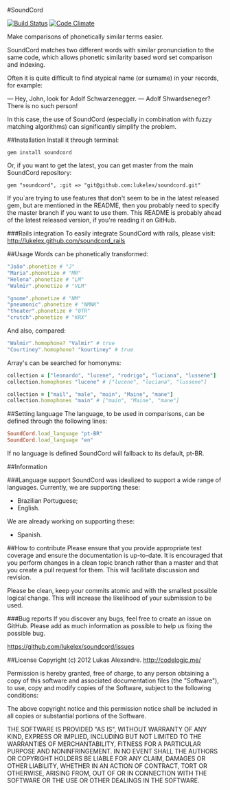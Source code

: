 #SoundCord

[![Build Status](https://secure.travis-ci.org/lukelex/soundcord.png)](http://travis-ci.org/lukelex/soundcord) [![Code Climate](https://codeclimate.com/github/lukelex/soundcord.png)](https://codeclimate.com/github/lukelex/soundcord)

Make comparisons of phonetically similar terms easier.

SoundCord matches two different words with similar pronunciation to the same code, which allows phonetic similarity based word set comparison and indexing.

Often it is quite difficult to find atypical name (or surname) in your records, for example:

— Hey, John, look for Adolf Schwarzenegger.
— Adolf Shwardseneger? There is no such person!

In this case, the use of SoundCord (especially in combination with fuzzy matching algorithms) can significantly simplify the problem.

##Installation
Install it through terminal:

`gem install soundcord`

Or, if you want to get the latest, you can get master from the main SoundCord repository:

`gem "soundcord", :git => "git@github.com:lukelex/soundcord.git"`

If you`are trying to use features that don't seem to be in the latest released gem, but are mentioned in the README, then you probably need to specify the master branch if you want to use them. This README is probably ahead of the latest released version, if you're reading it on GitHub.

###Rails integration
To easily integrate SoundCord with rails, please visit: http://lukelex.github.com/soundcord_rails

##Usage
Words can be phonetically transformed:

```ruby
"João".phonetize # "J"
"Maria".phonetize # "MR"
"Helena".phonetize # "LM"
"Walmir".phonetize # "VLM"

"gnome".phonetize # "NM"
"pneumonic".phonetize # "NMNK"
"theater".phonetize # "0TR"
"crutch".phonetize # "KRX"
```

And also, compared:

```ruby
"Walmir".homophone? "Valmir" # true
"Courtiney".homophone? "kourtiney" # true
```

Array's can be searched for homonyms:

```ruby
collection = ["leonardo", "lucene", "rodrigo", "luciana", "lussene"]
collection.homophones "lucene" # ["lucene", "luciana", "lussene"]

collection = ["mail", "male", "main", "Maine", "mane"]
collection.homophones "main" # ["main", "Maine", "mane"]
```

##Setting language
The language, to be used in comparisons, can be defined through the following lines:

```ruby
SoundCord.load_language "pt-BR"
SoundCord.load_language "en"
```

If no language is defined SoundCord will fallback to its default, pt-BR.

##Information

###Language support
SoundCord was idealized to support a wide range of languages. Currently, we are supporting these:

* Brazilian Portuguese;
* English.

We are already working on supporting these:

* Spanish.

##How to contribute
Please ensure that you provide appropriate test coverage and ensure the documentation is up-to-date. It is encouraged that you perform changes in a clean topic branch rather than a master and that you create a pull request for them. This will facilitate discussion and revision.

Please be clean, keep your commits atomic and with the smallest possible logical change. This will increase the likelihood of your submission to be used.

###Bug reports
If you discover any bugs, feel free to create an issue on GitHub. Please add as much information as possible to help us fixing the possible bug.

https://github.com/lukelex/soundcord/issues

##License
Copyright (c) 2012 Lukas Alexandre. http://codelogic.me/

Permission is hereby granted, free of charge, to any person obtaining
a copy of this software and associated documentation files (the
"Software"), to use, copy and modify copies of the Software, subject
to the following conditions:

The above copyright notice and this permission notice shall be
included in all copies or substantial portions of the Software.

THE SOFTWARE IS PROVIDED "AS IS", WITHOUT WARRANTY OF ANY KIND,
EXPRESS OR IMPLIED, INCLUDING BUT NOT LIMITED TO THE WARRANTIES OF
MERCHANTABILITY, FITNESS FOR A PARTICULAR PURPOSE AND
NONINFRINGEMENT. IN NO EVENT SHALL THE AUTHORS OR COPYRIGHT HOLDERS BE
LIABLE FOR ANY CLAIM, DAMAGES OR OTHER LIABILITY, WHETHER IN AN ACTION
OF CONTRACT, TORT OR OTHERWISE, ARISING FROM, OUT OF OR IN CONNECTION
WITH THE SOFTWARE OR THE USE OR OTHER DEALINGS IN THE SOFTWARE.
